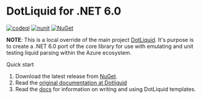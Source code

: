 ﻿# DotLiquid for .NET 6.0

[![codeql](https://github.com/lekman/dotliquid-net6/actions/workflows/codeql-analysis.yml/badge.svg)](https://github.com/lekman/dotliquid-net6/actions/workflows/codeql-analysis.yml)
[![nunit](https://github.com/lekman/dotliquid-net6/actions/workflows/unit-tests.yml/badge.svg)](https://github.com/lekman/dotliquid-net6/actions/workflows/unit-tests.yml)
[![NuGet](https://img.shields.io/nuget/v/dotliquid-net6.svg)](https://www.nuget.org/packages/dotliquid-net6)

**NOTE**: This is a local override of the main project [DotLiquid](https://github.com/dotliquid/dotliquid). It's purpose is to create a .NET 6.0 port of the core library for use with emulating and unit testing liquid parsing within the Azure ecosystem.

Quick start

1. Download the latest release from [NuGet](https://www.nuget.org/packages/dotliquid-net6).
1. Read the [original documentation at Dotliquid](https://github.com/dotliquid/dotliquid/blob/master/README.markdown)
1. Read the [docs](//github.com/dotliquid/dotliquid/wiki) for information
   on writing and using DotLiquid templates.

